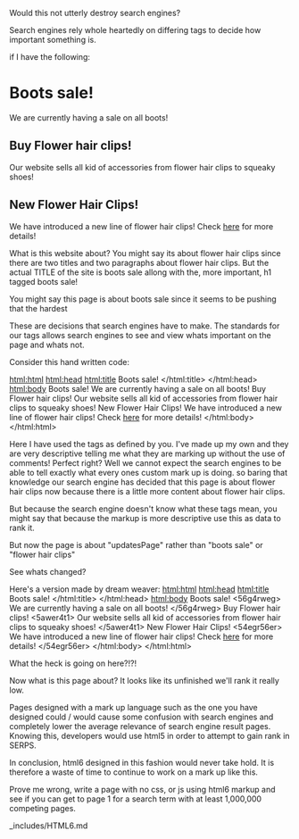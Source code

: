 Would this not utterly destroy search engines?

Search engines rely whole heartedly on differing tags to decide how important something is.

if I have the following:

<html>
<head>
<title>
  Boots sale!
</title>
</head>
<body>
<h1>
Boots sale!
</h1>
<p>
We are currently having a sale on all boots!
</p>
<h2>
Buy Flower hair clips!
</h2>
<p>
  Our website sells all kid of accessories from flower hair clips to squeaky shoes!
</p>
<h2>
New Flower Hair Clips!
</h2>
<p>
We have introduced a new line of flower hair clips!  Check <a href="newclips.html">here</a> for more details!
</p>
</body>
</html>

What is this website about?  You might say its about flower hair clips since there are two titles and two paragraphs about
flower hair clips.  But the actual TITLE of the site is boots sale allong with the, more important, h1 tagged boots sale!


You might say this page is about boots sale since it seems to be pushing that the hardest

These are decisions that search engines have to make.  The standards for our tags allows search engines to see and view whats important on the page and whats not.

Consider this hand written code:

<html:html>
<html:head>
<html:title>
  Boots sale!
</html:title>
</html:head>
<html:body>
<updatesPageTitle1>
Boots sale!
</updatesPageTitle1>
<updatesPageTitlePara1>
We are currently having a sale on all boots!
</updatesPageTitlePara1>
<updatesPageTitle2>
Buy Flower hair clips!
</updatesPageTitle2>
<updatesPagePara2>
  Our website sells all kid of accessories from flower hair clips to squeaky shoes!
</updatesPagePara2>
<updatesPageTitle3>
New Flower Hair Clips!
</updatesPageTitle3>
<updatesPagePara3>
We have introduced a new line of flower hair clips!  Check <a href="newclips.html">here</a> for more details!
</updatesPagePara3>
</html:body>
</html:html>

Here I have used the tags as defined by you.  I've made up my own and they are very descriptive telling me what they are marking up without the use of comments! Perfect right?  Well we cannot expect the search engines to be able to tell exactly what every ones custom mark up is doing.  so baring that knowledge our search engine has decided that this page is about flower hair clips now because there is a little more content about flower hair clips.

But because the search engine doesn't know what these tags mean, you might say that because the markup is more descriptive use this as data to rank it.

But now the page is about "updatesPage" rather than "boots sale" or "flower hair clips"

See whats changed?  

Here's a version made by dream weaver:
<html:html>
<html:head>
<html:title>
  Boots sale!
</html:title>
</html:head>
<html:body>
<df45sdf54>
Boots sale!
</df45sdf54>
<56g4rweg>
We are currently having a sale on all boots!
</56g4rweg>
<ger4g6>
Buy Flower hair clips!
</ger4g6>
<5awer4t1>
  Our website sells all kid of accessories from flower hair clips to squeaky shoes!
</5awer4t1>
<g674etsh6>
New Flower Hair Clips!
</g674etsh6>
<54egr56er>
We have introduced a new line of flower hair clips!  Check <a href="newclips.html">here</a> for more details!
</54egr56er>
</html:body>
</html:html>


What the heck is going on here?!?!

Now what is this page about?  It looks like its unfinished we'll rank it really low.


Pages designed with a mark up language such as the one you have designed could / would cause some confusion with search engines and completely lower the average relevance of search engine result pages.  Knowing this, developers would use html5 in order to attempt to gain rank in SERPS.

In conclusion, html6 designed in this fashion would never take hold.  It is therefore a waste of time to continue to work on a mark up like this.

Prove me wrong, write a page with no css, or js using html6 markup and see if you can get to page 1 for a search term with at least 1,000,000 competing pages.


_includes/HTML6.md
